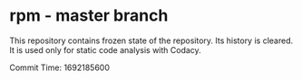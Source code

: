 # rpm - master branch

This repository contains frozen state of the repository.
Its history is cleared. It is used only for static code
analysis with Codacy.

Commit Time: 1692185600